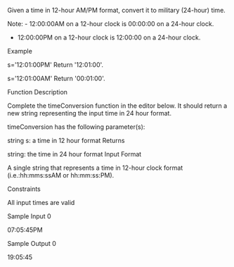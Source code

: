 Given a time in 12-hour AM/PM format, convert it to military (24-hour) time.

Note: - 12:00:00AM on a 12-hour clock is 00:00:00 on a 24-hour clock.
- 12:00:00PM on a 12-hour clock is 12:00:00 on a 24-hour clock.

Example

s='12:01:00PM'
Return '12:01:00'.

s='12:01:00AM'
Return '00:01:00'.

Function Description

Complete the timeConversion function in the editor below. It should return a new string representing the input time in 24 hour format.

timeConversion has the following parameter(s):

string s: a time in 12 hour format
Returns

string: the time in 24 hour format
Input Format

A single string  that represents a time in 12-hour clock format (i.e.:hh:mms:ssAM or hh:mm:ss:PM).

Constraints

All input times are valid

Sample Input 0

07:05:45PM

Sample Output 0

19:05:45